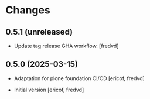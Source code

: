 # Changes

## 0.5.1 (unreleased)


- Update tag release GHA workflow. [fredvd]


## 0.5.0 (2025-03-15)

- Adaptation for plone foundation CI/CD [ericof, fredvd]

- Initial version [ericof, fredvd]
